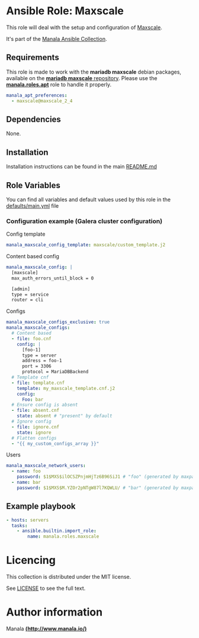 # Ansible Role: Maxscale

This role will deal with the setup and configuration of [Maxscale](https://mariadb.com/products/technology/maxscale).

It's part of the [Manala Ansible Collection](https://galaxy.ansible.com/manala/roles).

## Requirements

This role is made to work with the __mariadb maxscale__ debian packages, available on the [__mariadb maxscale__ repository](https://downloads.mariadb.com/MaxScale/).
Please use the [**manala.roles.apt**](../apt/) role to handle it properly.

```yaml
manala_apt_preferences:
  - maxscale@maxscale_2_4
```

## Dependencies

None.

## Installation

Installation instructions can be found in the main [README.md](https://github.com/manala/ansible-roles/blob/master/README.md)

## Role Variables

You can find all variables and default values used by this role in the [defaults/main.yml](./defaults/main.yml) file

### Configuration example (Galera cluster configuration)

Config template
```yaml
manala_maxscale_config_template: maxscale/custom_template.j2
```

Content based config
```yaml
manala_maxscale_config: |
  [maxscale]
  max_auth_errors_until_block = 0

  [admin]
  type = service
  router = cli
```

Configs
```yaml
manala_maxscale_configs_exclusive: true
manala_maxscale_configs:
  # Content based
  - file: foo.cnf
    config: |
      [foo-1]
      type = server
      address = foo-1
      port = 3306
      protocol = MariaDBBackend
  # Template cnf
  - file: template.cnf
    template: my_maxscale_template.cnf.j2
    config:
      Foo: bar
  # Ensure config is absent
  - file: absent.cnf
    state: absent # "present" by default
  # Ignore config
  - file: ignore.cnf
    state: ignore
  # Flatten configs
  - "{{ my_custom_configs_array }}"
```


Users
```yaml
manala_maxscale_network_users:
  - name: foo
    password: $1$MXS$ilOCSZPnjmHjTz6B96SiJ1 # "foo" (generated by maxpasswd)
  - name: bar
    password: $1$MXS$M.YZOr2pNTgW87l7KQWLU/ # "bar" (generated by maxpasswd)
```

## Example playbook

```yaml
- hosts: servers
  tasks:
    - ansible.builtin.import_role:  
        name: manala.roles.maxscale
```

# Licencing

This collection is distributed under the MIT license.

See [LICENSE](https://opensource.org/licenses/MIT) to see the full text.

# Author information

Manala [**(http://www.manala.io/)**](http://www.manala.io)
